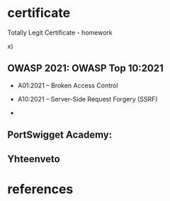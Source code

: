 # certificate
Totally Legit Certificate - homework


x) 

## OWASP 2021: OWASP Top 10:2021

- A01:2021 – Broken Access Control




- A10:2021 – Server-Side Request Forgery (SSRF)

- 

## PortSwigget Academy:








## Yhteenveto


# references

